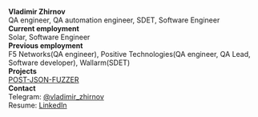 **Vladimir Zhirnov**</br>
QA engineer, QA automation engineer, SDET, Software Engineer</br>
**Current employment**</br>
Solar, Software Engineer</br>
**Previous employment**</br>
F5 Networks(QA engineer), Positive Technologies(QA engineer, QA Lead, Software developer), Wallarm(SDET)</br>
**Projects**</br>
[POST-JSON-FUZZER](https://github.com/vzhirnov/post_json_fuzzer)</br>
**Contact**</br>
Telegram: [@vladimir_zhirnov](https://t.me/vladimir_zhirnov)</br>
Resume: [LinkedIn](https://linkedin.com/in/vladimirzhirnov85/)</br>
